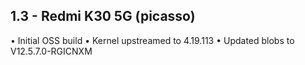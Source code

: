 ## 1.3 - Redmi K30 5G (picasso)
• Initial OSS build
• Kernel upstreamed to 4.19.113
• Updated blobs to V12.5.7.0-RGICNXM
